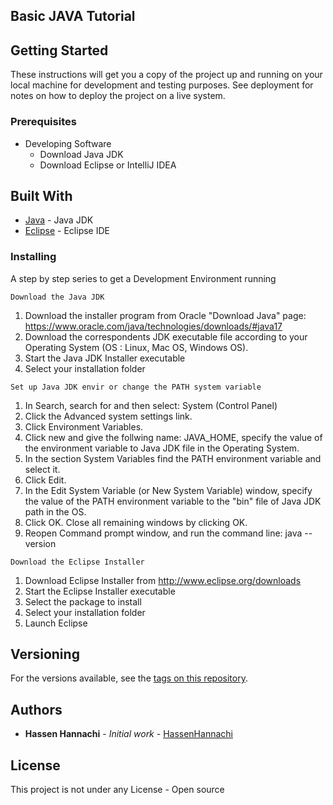 ## Basic JAVA Tutorial

## Getting Started

These instructions will get you a copy of the project up and running on your local machine for development and testing purposes. See deployment for notes on how to deploy the project on a live system.

### Prerequisites
* Developing Software 
     - Download Java JDK 
     - Download Eclipse or IntelliJ IDEA

## Built With

* [Java](https://www.oracle.com/java/) - Java JDK
* [Eclipse](https://www.eclipse.org/) - Eclipse IDE

### Installing

A step by step series to get a Development Environment running 

```
Download the Java JDK
```
1. Download the installer program from Oracle "Download Java" page: https://www.oracle.com/java/technologies/downloads/#java17
2. Download the correspondents JDK executable file according to your Operating System (OS : Linux, Mac OS, Windows OS).
2. Start the Java JDK Installer executable
3. Select your installation folder

```
Set up Java JDK envir or change the PATH system variable
```
1. In Search, search for and then select: System (Control Panel)
2. Click the Advanced system settings link.
3. Click Environment Variables.
4. Click new and give the follwing name: JAVA_HOME, specify the value of the environment variable to Java JDK file in the Operating System.
5. In the section System Variables find the PATH environment variable and select it. 
6. Click Edit. 
6. In the Edit System Variable (or New System Variable) window, specify the value of the PATH environment variable to the "bin" file of Java JDK path in the OS.
7. Click OK. Close all remaining windows by clicking OK.
8. Reopen Command prompt window, and run the command line: java --version

```
Download the Eclipse Installer
```
1. Download Eclipse Installer from http://www.eclipse.org/downloads
2. Start the Eclipse Installer executable
3. Select the package to install
4. Select your installation folder
5. Launch Eclipse

## Versioning

For the versions available, see the [tags on this repository](https://github.com/HannachiHassen/project/tags). 

## Authors

* **Hassen Hannachi** - *Initial work* - [HassenHannachi](https://github.com/HannachiHassen)

## License

This project is not under any License - Open source 